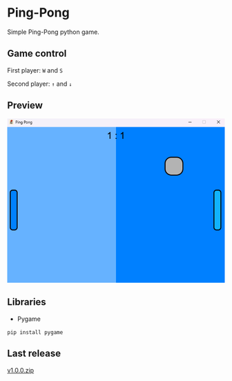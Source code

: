 # Ping-Pong

Simple Ping-Pong python game.


## Game control

First player: `W` and `S`

Second player: `↑` and `↓`


## Preview

![](files/images/preview.png)

## Libraries

- Pygame
```commandline
pip install pygame
```

## Last release
[v1.0.0.zip](output/v1.0.0.zip)